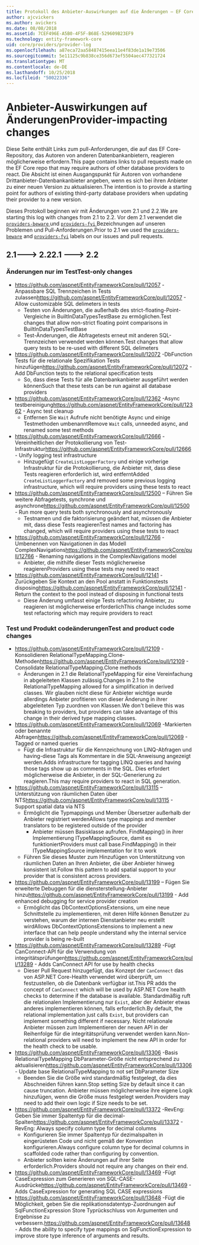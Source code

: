 ```yaml
---
title: Protokoll des Anbieter-Auswirkungen auf die Änderungen – EF Core
author: ajcvickers
ms.author: avickers
ms.date: 08/08/2018
ms.assetid: 7CEF496E-A5B0-4F5F-B68E-529609B23EF9
ms.technology: entity-framework-core
uid: core/providers/provider-log
ms.openlocfilehash: a87eca72aa58487415eea11e4f83de1a19e73506
ms.sourcegitcommit: 5e11125c9b838ce356d673ef5504aec477321724
ms.translationtype: MT
ms.contentlocale: de-DE
ms.lasthandoff: 10/25/2018
ms.locfileid: "50022336"
---
```

# <a name="provider-impacting-changes"></a><span data-ttu-id="fb863-102">Anbieter-Auswirkungen auf Änderungen</span><span class="sxs-lookup"><span data-stu-id="fb863-102">Provider-impacting changes</span></span>

<span data-ttu-id="fb863-103">Diese Seite enthält Links zum pull-Anforderungen, die auf das EF Core-Repository, das Autoren von anderen Datenbankanbietern, reagieren möglicherweise erfordern.</span><span class="sxs-lookup"><span data-stu-id="fb863-103">This page contains links to pull requests made on the EF Core repo that may require authors of other database providers to react.</span></span> <span data-ttu-id="fb863-104">Die Absicht ist einen Ausgangspunkt für Autoren von vorhandene Drittanbieter-Datenbankanbieter angeben, wenn es sich bei ihren Anbieter zu einer neuen Version zu aktualisieren.</span><span class="sxs-lookup"><span data-stu-id="fb863-104">The intention is to provide a starting point for authors of existing third-party database providers when updating their provider to a new version.</span></span>

<span data-ttu-id="fb863-105">Dieses Protokoll beginnen wir mit Änderungen vom 2.1 und 2.2.</span><span class="sxs-lookup"><span data-stu-id="fb863-105">We are starting this log with changes from 2.1 to 2.2.</span></span> <span data-ttu-id="fb863-106">Vor dem 2.1 verwendet die [ `providers-beware` ](https://github.com/aspnet/EntityFrameworkCore/labels/providers-beware) und [ `providers-fyi` ](https://github.com/aspnet/EntityFrameworkCore/labels/providers-fyi) Bezeichnungen auf unseren Problemen und Pull-Anforderungen.</span><span class="sxs-lookup"><span data-stu-id="fb863-106">Prior to 2.1 we used the [`providers-beware`](https://github.com/aspnet/EntityFrameworkCore/labels/providers-beware) and [`providers-fyi`](https://github.com/aspnet/EntityFrameworkCore/labels/providers-fyi) labels on our issues and pull requests.</span></span>

## <a name="21-----22"></a><span data-ttu-id="fb863-107">2.1---> 2.2</span><span class="sxs-lookup"><span data-stu-id="fb863-107">2.1 ---> 2.2</span></span>

### <a name="test-only-changes"></a><span data-ttu-id="fb863-108">Änderungen nur im Test</span><span class="sxs-lookup"><span data-stu-id="fb863-108">Test-only changes</span></span>

* <span data-ttu-id="fb863-109">https://github.com/aspnet/EntityFrameworkCore/pull/12057 -Anpassbare SQL Trennzeichen in Tests zulassen</span><span class="sxs-lookup"><span data-stu-id="fb863-109">https://github.com/aspnet/EntityFrameworkCore/pull/12057 - Allow customizable SQL delimeters in tests</span></span>
  * <span data-ttu-id="fb863-110">Testen von Änderungen, die außerhalb des strict-floating-Point-Vergleiche in BuiltInDataTypesTestBase zu ermöglichen.</span><span class="sxs-lookup"><span data-stu-id="fb863-110">Test changes that allow non-strict floating point comparisons in BuiltInDataTypesTestBase</span></span>
  * <span data-ttu-id="fb863-111">Test-Änderungen, die Abfragetests erneut mit anderen SQL-Trennzeichen verwendet werden können.</span><span class="sxs-lookup"><span data-stu-id="fb863-111">Test changes that allow query tests to be re-used with different SQL delimeters</span></span>
* <span data-ttu-id="fb863-112">https://github.com/aspnet/EntityFrameworkCore/pull/12072 -DbFunction Tests für die relationale Spezifikation Tests hinzufügen</span><span class="sxs-lookup"><span data-stu-id="fb863-112">https://github.com/aspnet/EntityFrameworkCore/pull/12072 - Add DbFunction tests to the relational specification tests</span></span>
  * <span data-ttu-id="fb863-113">So, dass diese Tests für alle Datenbankanbieter ausgeführt werden können</span><span class="sxs-lookup"><span data-stu-id="fb863-113">Such that these tests can be run against all database providers</span></span>
* <span data-ttu-id="fb863-114">https://github.com/aspnet/EntityFrameworkCore/pull/12362 -Async testbereinigung</span><span class="sxs-lookup"><span data-stu-id="fb863-114">https://github.com/aspnet/EntityFrameworkCore/pull/12362 - Async test cleanup</span></span>
  * <span data-ttu-id="fb863-115">Entfernen Sie `Wait` Aufrufe nicht benötigte Async und einige Testmethoden umbenannt</span><span class="sxs-lookup"><span data-stu-id="fb863-115">Remove `Wait` calls, unneeded async, and renamed some test methods</span></span>
* <span data-ttu-id="fb863-116">https://github.com/aspnet/EntityFrameworkCore/pull/12666 -Vereinheitlichen der Protokollierung von Test-Infrastruktur</span><span class="sxs-lookup"><span data-stu-id="fb863-116">https://github.com/aspnet/EntityFrameworkCore/pull/12666 - Unify logging test infrastructure</span></span>
  * <span data-ttu-id="fb863-117">Hinzugefügt `CreateListLoggerFactory` und einige vorherige Infrastruktur für die Protokollierung, die Anbieter mit, dass diese Tests reagieren erforderlich ist, wird entfernt</span><span class="sxs-lookup"><span data-stu-id="fb863-117">Added `CreateListLoggerFactory` and removed some previous logging infrastructure, which will require providers using these tests to react</span></span>
* <span data-ttu-id="fb863-118">https://github.com/aspnet/EntityFrameworkCore/pull/12500 – Führen Sie weitere Abfragetests, synchrone und asynchrone</span><span class="sxs-lookup"><span data-stu-id="fb863-118">https://github.com/aspnet/EntityFrameworkCore/pull/12500 - Run more query tests both synchronously and asynchronously</span></span>
  * <span data-ttu-id="fb863-119">Testnamen und die faktorisierung geändert hat, müssen die Anbieter mit, dass diese Tests reagieren</span><span class="sxs-lookup"><span data-stu-id="fb863-119">Test names and factoring has changed, which will require providers using these tests to react</span></span>
* <span data-ttu-id="fb863-120">https://github.com/aspnet/EntityFrameworkCore/pull/12766 -Umbenennen von Navigationen in das Modell ComplexNavigations</span><span class="sxs-lookup"><span data-stu-id="fb863-120">https://github.com/aspnet/EntityFrameworkCore/pull/12766 - Renaming navigations in the ComplexNavigations model</span></span>
  * <span data-ttu-id="fb863-121">Anbieter, die mithilfe dieser Tests möglicherweise reagieren</span><span class="sxs-lookup"><span data-stu-id="fb863-121">Providers using these tests may need to react</span></span>
* <span data-ttu-id="fb863-122">https://github.com/aspnet/EntityFrameworkCore/pull/12141 -Zurückgeben Sie Kontext an den Pool anstatt in Funktionstests disposing</span><span class="sxs-lookup"><span data-stu-id="fb863-122">https://github.com/aspnet/EntityFrameworkCore/pull/12141 - Return the context to the pool instead of disposing in functional tests</span></span>
  * <span data-ttu-id="fb863-123">Diese Änderung umfasst einige Tests refactoring Anbieter, zu reagieren ist möglicherweise erforderlich</span><span class="sxs-lookup"><span data-stu-id="fb863-123">This change includes some test refactoring which may require providers to react</span></span>


### <a name="test-and-product-code-changes"></a><span data-ttu-id="fb863-124">Test und Produkt codeänderungen</span><span class="sxs-lookup"><span data-stu-id="fb863-124">Test and product code changes</span></span>

* <span data-ttu-id="fb863-125">https://github.com/aspnet/EntityFrameworkCore/pull/12109 -Konsolidieren RelationalTypeMapping.Clone-Methoden</span><span class="sxs-lookup"><span data-stu-id="fb863-125">https://github.com/aspnet/EntityFrameworkCore/pull/12109 - Consolidate RelationalTypeMapping.Clone methods</span></span>
  * <span data-ttu-id="fb863-126">Änderungen in 2.1 die RelationalTypeMapping für eine Vereinfachung in abgeleiteten Klassen zulässig.</span><span class="sxs-lookup"><span data-stu-id="fb863-126">Changes in 2.1 to the RelationalTypeMapping allowed for a simplification in derived classes.</span></span> <span data-ttu-id="fb863-127">Wir glauben nicht diese für Anbieter wichtige wurde allerdings Anbieter profitieren von dieser Änderung in ihrer abgeleiteten Typ zuordnen von Klassen.</span><span class="sxs-lookup"><span data-stu-id="fb863-127">We don't believe this was breaking to providers, but providers can take advantage of this change in their derived type mapping classes.</span></span>
* <span data-ttu-id="fb863-128">https://github.com/aspnet/EntityFrameworkCore/pull/12069 -Markierten oder benannte Abfragen</span><span class="sxs-lookup"><span data-stu-id="fb863-128">https://github.com/aspnet/EntityFrameworkCore/pull/12069 - Tagged or named queries</span></span>
  * <span data-ttu-id="fb863-129">Fügt die Infrastruktur für die Kennzeichnung von LINQ-Abfragen und having-diese Tags als Kommentare in die SQL-Anweisung angezeigt werden.</span><span class="sxs-lookup"><span data-stu-id="fb863-129">Adds infrastructure for tagging LINQ queries and having those tags show up as comments in the SQL.</span></span> <span data-ttu-id="fb863-130">Dies erfordert möglicherweise die Anbieter, in der SQL-Generierung zu reagieren.</span><span class="sxs-lookup"><span data-stu-id="fb863-130">This may require providers to react in SQL generation.</span></span>
* <span data-ttu-id="fb863-131">https://github.com/aspnet/EntityFrameworkCore/pull/13115 – Unterstützung von räumlichen Daten über NTS</span><span class="sxs-lookup"><span data-stu-id="fb863-131">https://github.com/aspnet/EntityFrameworkCore/pull/13115 - Support spatial data via NTS</span></span>
  * <span data-ttu-id="fb863-132">Ermöglicht die Typmappings und Member Übersetzer außerhalb der Anbieter registriert werden</span><span class="sxs-lookup"><span data-stu-id="fb863-132">Allows type mappings and member translators to be registered outside of the provider</span></span>
    * <span data-ttu-id="fb863-133">Anbieter müssen Basisklasse aufrufen. FindMapping() in ihrer Implementierung ITypeMappingSource, damit es funktioniert</span><span class="sxs-lookup"><span data-stu-id="fb863-133">Providers must call base.FindMapping() in their ITypeMappingSource implementation for it to work</span></span>
  * <span data-ttu-id="fb863-134">Führen Sie dieses Muster zum Hinzufügen von Unterstützung von räumlichen Daten an Ihren Anbieter, die über Anbieter hinweg konsistent ist.</span><span class="sxs-lookup"><span data-stu-id="fb863-134">Follow this pattern to add spatial support to your provider that is consistent across providers.</span></span>
* <span data-ttu-id="fb863-135">https://github.com/aspnet/EntityFrameworkCore/pull/13199 – Fügen Sie erweiterte Debuggen für die diensterstellung-Anbieter hinzu</span><span class="sxs-lookup"><span data-stu-id="fb863-135">https://github.com/aspnet/EntityFrameworkCore/pull/13199 - Add enhanced debugging for service provider creation</span></span>
  * <span data-ttu-id="fb863-136">Ermöglicht das DbContextOptionsExtensions, um eine neue Schnittstelle zu implementieren, mit deren Hilfe können Benutzer zu verstehen, warum der internen Dienstanbieter neu erstellt wird</span><span class="sxs-lookup"><span data-stu-id="fb863-136">Allows DbContextOptionsExtensions to implement a new interface that can help people understand why the internal service provider is being re-built</span></span>
* <span data-ttu-id="fb863-137">https://github.com/aspnet/EntityFrameworkCore/pull/13289 -Fügt CanConnect-API für die Verwendung von integritätsprüfungen</span><span class="sxs-lookup"><span data-stu-id="fb863-137">https://github.com/aspnet/EntityFrameworkCore/pull/13289 - Adds CanConnect API for use by health checks</span></span>
  * <span data-ttu-id="fb863-138">Dieser Pull Request hinzugefügt, das Konzept der `CanConnect` das von ASP.NET Core-Health verwendet wird überprüft, um festzustellen, ob die Datenbank verfügbar ist.</span><span class="sxs-lookup"><span data-stu-id="fb863-138">This PR adds the concept of `CanConnect` which will be used by ASP.NET Core health checks to determine if the database is available.</span></span> <span data-ttu-id="fb863-139">Standardmäßig ruft die relationalen Implementierung nur `Exist`, aber der Anbieter etwas anderes implementieren können, falls erforderlich.</span><span class="sxs-lookup"><span data-stu-id="fb863-139">By default, the relational implementation just calls `Exist`, but providers can implement something different if necessary.</span></span> <span data-ttu-id="fb863-140">Nicht relationale Anbieter müssen zum Implementieren der neuen API in der Reihenfolge für die integritätsprüfung verwendet werden kann.</span><span class="sxs-lookup"><span data-stu-id="fb863-140">Non-relational providers will need to implement the new API in order for the health check to be usable.</span></span>
* <span data-ttu-id="fb863-141">https://github.com/aspnet/EntityFrameworkCore/pull/13306 -Basis RelationalTypeMapping DbParameter-Größe nicht entsprechend zu aktualisieren</span><span class="sxs-lookup"><span data-stu-id="fb863-141">https://github.com/aspnet/EntityFrameworkCore/pull/13306 - Update base RelationalTypeMapping to not set DbParameter Size</span></span>
  * <span data-ttu-id="fb863-142">Beenden Sie die Größe wird standardmäßig festgelegt, da dies Abschneiden führen kann.</span><span class="sxs-lookup"><span data-stu-id="fb863-142">Stop setting Size by default since it can cause truncation.</span></span> <span data-ttu-id="fb863-143">Anbieter müssen möglicherweise ihre eigene Logik hinzufügen, wenn die Größe muss festgelegt werden.</span><span class="sxs-lookup"><span data-stu-id="fb863-143">Providers may need to add their own logic if Size needs to be set.</span></span>
* <span data-ttu-id="fb863-144">https://github.com/aspnet/EntityFrameworkCore/pull/13372 -RevEng: Geben Sie immer Spaltentyp für die decimal-Spalten</span><span class="sxs-lookup"><span data-stu-id="fb863-144">https://github.com/aspnet/EntityFrameworkCore/pull/13372 - RevEng: Always specify column type for decimal columns</span></span>
  * <span data-ttu-id="fb863-145">Konfigurieren Sie immer Spaltentyp für dezimalspalten in eingerüsteten Code und nicht gemäß der Konvention konfigurieren.</span><span class="sxs-lookup"><span data-stu-id="fb863-145">Always configure column type for decimal columns in scaffolded code rather than configuring by convention.</span></span>
  * <span data-ttu-id="fb863-146">Anbieter sollten keine Änderungen auf ihrer Seite erforderlich.</span><span class="sxs-lookup"><span data-stu-id="fb863-146">Providers should not require any changes on their end.</span></span>
* <span data-ttu-id="fb863-147">https://github.com/aspnet/EntityFrameworkCore/pull/13469 -Fügt CaseExpression zum Generieren von SQL-CASE-Ausdrücke</span><span class="sxs-lookup"><span data-stu-id="fb863-147">https://github.com/aspnet/EntityFrameworkCore/pull/13469 - Adds CaseExpression for generating SQL CASE expressions</span></span>
* <span data-ttu-id="fb863-148">https://github.com/aspnet/EntityFrameworkCore/pull/13648 -Fügt die Möglichkeit, geben Sie die replikationsdatentyp-Zuordnungen auf SqlFunctionExpression Store Typrückschluss von Argumenten und Ergebnisse zu verbessern.</span><span class="sxs-lookup"><span data-stu-id="fb863-148">https://github.com/aspnet/EntityFrameworkCore/pull/13648 - Adds the ability to specify type mappings on SqlFunctionExpression to improve store type inference of arguments and results.</span></span>
